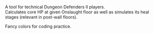 A tool for technical Dungeon Defenders II players.  
Calculates core HP at given Onslaught floor as well as simulates its heal stages (relevant in post-wall floors).  

Fancy colors for coding practice.  
